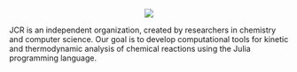 <p align="center">
  <a href="https://github.com/DenverCoder1/readme-typing-svg"><img src="https://readme-typing-svg.herokuapp.com/?lines=Julia%20Chemical%20Reactions&font=Fira%20Code&center=true&width=440&height=45&color=f75c7e&vCenter=true&size=22"></a>
</p>

JCR is an independent organization, created by researchers in chemistry and computer science. Our goal is to develop computational tools for kinetic and thermodynamic analysis of chemical reactions using the Julia programming language.
